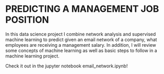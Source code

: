 # PREDICTING A MANAGEMENT JOB POSITION

In this data science project I combine network analysis and supervised machine learning to predict given an email network of a company, what employees are receiving a management salary. In addition, I will review some concepts of machine learning as well as basic steps to follow in a machine learning project.

Check it out in the jupyter notebook email_network.ipynb!
